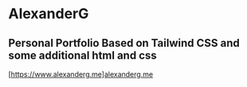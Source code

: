 # AlexanderG

## Personal Portfolio Based on Tailwind CSS and some additional html and css

[https://www.alexanderg.me]alexanderg.me
